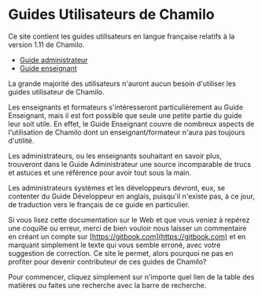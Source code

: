 # Guides Utilisateurs de Chamilo

Ce site contient les guides utilisateurs en langue française relatifs à la version 1.11 de Chamilo.

* [Guide administrateur](admin/introduction/a_propos_de_ce_guide.md)
* [Guide enseignant](teacher/introduction/quest-ce_que_chamilo.md)

La grande majorité des utilisateurs n'auront aucun besoin d'utiliser les guides utilisateur de Chamilo.

Les enseignants et formateurs s'intéresseront particulièrement au Guide Enseignant, mais il est fort possible que seule une petite partie du guide leur soit utile. En effet, le Guide Enseignant couvre de nombreux aspects de l'utilisation de Chamilo dont un enseignant/formateur n'aura pas toujours d'utilité.

Les administrateurs, ou les enseignants souhaitant en savoir plus, trouveront dans le Guide Administrateur une source incomparable de trucs et astuces et une référence pour avoir tout sous la main.

Les administrateurs systèmes et les développeurs devront, eux, se contenter du Guide Développeur en anglais, puisqu'il n'existe pas, à ce jour, de traduction vers le français de ce guide en particulier.

Si vous lisez cette documentation sur le Web et que vous veniez à repérez une coquille ou erreur, merci de bien vouloir nous laisser un commentaire en créant un compte sur [https://gitbook.com](https://gitbook.com) et en marquant simplement le texte qui vous semble erroné, avec votre suggestion de correction. Ce site le permet, alors pourquoi ne pas en profiter pour devenir contributeur de ces guides de Chamilo?

Pour commencer, cliquez simplement sur n'importe quel lien de la table des matières ou faites une recherche avec la barre de recherche.

